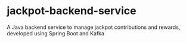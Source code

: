 # jackpot-backend-service
A Java backend service to manage jackpot contributions and rewards, developed using Spring Boot and Kafka
